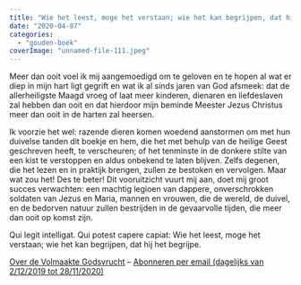 ```yaml
---
title: "Wie het leest, moge het verstaan; wie het kan begrijpen, dat hij het begrijpe"
date: "2020-04-07"
categories: 
  - "gouden-boek"
coverImage: "unnamed-file-111.jpeg"
---
```


Meer dan ooit voel ik mij aangemoedigd om te geloven en te hopen al wat er diep in mijn hart ligt gegrift en wat ik al sinds jaren van God afsmeek: dat de allerheiligste Maagd vroeg of laat meer kinderen, dienaren en liefdeslaven zal hebben dan ooit en dat hierdoor mijn beminde Meester Jezus Christus meer dan ooit in de harten zal heersen.

Ik voorzie het wel: razende dieren komen woedend aanstormen om met hun duivelse tanden dit boekje en hem, die het met behulp van de heilige Geest geschreven heeft, te verscheuren; of het tenminste in de donkere stilte van een kist te verstoppen en aldus onbekend te laten blijven. Zelfs degenen, die het lezen en in praktijk brengen, zullen ze bestoken en vervolgen. Maar wat zou het! Des te beter! Dit vooruitzicht vuurt mij aan, doet mij groot succes verwachten: een machtig legioen van dappere, onverschrokken soldaten van Jezus en Maria, mannen en vrouwen, die de wereld, de duivel, en de bedorven natuur zullen bestrijden in de gevaarvolle tijden, die meer dan ooit op komst zijn.

Qui legit intelligat. Qui potest capere capiat: Wie het leest, moge het verstaan; wie het kan begrijpen, dat hij het begrijpe.

[Over de Volmaakte Godsvrucht](/blog/een-jaar-lang-volmaakte-godsvrucht/) – [Abonneren per email (dagelijks van 2/12/2019 tot 28/11/2020)](http://eepurl.com/9RKvX)
